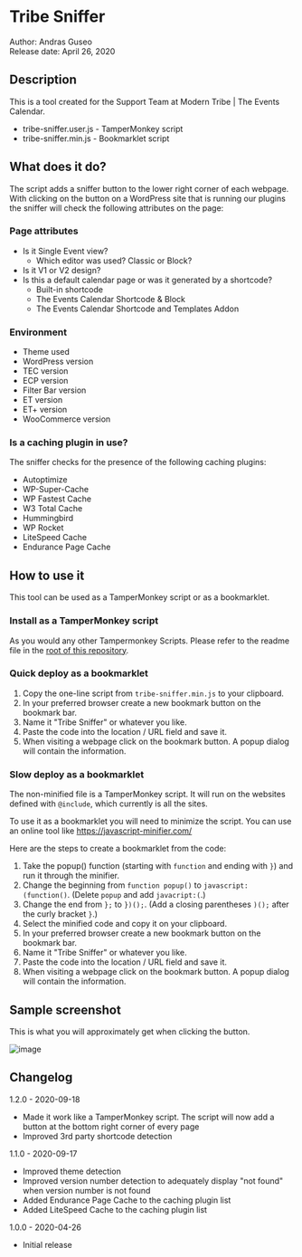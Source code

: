 # Tribe Sniffer
Author: Andras Guseo  
Release date: April 26, 2020

## Description
This is a tool created for the Support Team at Modern Tribe | The Events Calendar.

* tribe-sniffer.user.js - TamperMonkey script
* tribe-sniffer.min.js - Bookmarklet script

## What does it do?
The script adds a sniffer button to the lower right corner of each webpage.
With clicking on the button on a WordPress site that is running our plugins the sniffer will check the following attributes on the page:

### Page attributes
* Is it Single Event view?
  * Which editor was used? Classic or Block?
* Is it V1 or V2 design?
* Is this a default calendar page or was it generated by a shortcode?
  * Built-in shortcode
  * The Events Calendar Shortcode & Block
  * The Events Calendar Shortcode and Templates Addon
  
 ### Environment
 * Theme used 
 * WordPress version
 * TEC version
 * ECP version
 * Filter Bar version
 * ET version
 * ET+ version
 * WooCommerce version
 
 ### Is a caching plugin in use?
 The sniffer checks for the presence of the following caching plugins:
* Autoptimize
* WP-Super-Cache
* WP Fastest Cache
* W3 Total Cache
* Hummingbird
* WP Rocket
* LiteSpeed Cache
* Endurance Page Cache

## How to use it
This tool can be used as a TamperMonkey script or as a bookmarklet.

### Install as a TamperMonkey script
As you would any other Tampermonkey Scripts. Please refer to the readme file in the [root of this repository](https://github.com/moderntribe/tampermonkey-scripts/blob/master/README.md).

### Quick deploy as a bookmarklet

1. Copy the one-line script from `tribe-sniffer.min.js` to your clipboard.
2. In your preferred browser create a new bookmark button on the bookmark bar.
3. Name it "Tribe Sniffer" or whatever you like.
4. Paste the code into the location / URL field and save it.
5. When visiting a webpage click on the bookmark button. A popup dialog will contain the information.

### Slow deploy as a bookmarklet

The non-minified file is a TamperMonkey script. It will run on the websites defined with `@include`, which currently is 
all the sites.

To use it as a bookmarklet you will need to minimize the script. You can use an online tool like 
https://javascript-minifier.com/

Here are the steps to create a bookmarklet from the code:

1. Take the popup() function (starting with `function` and ending with `}`) and run it through the minifier.
2. Change the beginning from `function popup()` to `javascript:(function()`. (Delete `popup` and add `javacript:(`.)
3. Change the end from `};` to `})();`. (Add a closing parentheses `)();` after the curly bracket `}`.)
4. Select the minified code and copy it on your clipboard.
5. In your preferred browser create a new bookmark button on the bookmark bar.
6. Name it "Tribe Sniffer" or whatever you like.
7. Paste the code into the location / URL field and save it.
8. When visiting a webpage click on the bookmark button. A popup dialog will contain the information.

## Sample screenshot

This is what you will approximately get when clicking the button.
 
![image](https://user-images.githubusercontent.com/2614506/80293451-c7af0380-875f-11ea-9a86-270b167ea58e.png)

## Changelog
1.2.0 - 2020-09-18
* Made it work like a TamperMonkey script. The script will now add a button at the bottom right corner of every page
* Improved 3rd party shortcode detection

1.1.0 - 2020-09-17
* Improved theme detection
* Improved version number detection to adequately display "not found" when version number is not found
* Added Endurance Page Cache to the caching plugin list
* Added LiteSpeed Cache to the caching plugin list

1.0.0 - 2020-04-26
* Initial release

